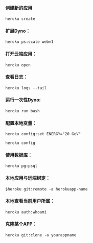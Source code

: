 

#### 创建新的应用

`heroku create`

#### 扩展Dyno：

`heroku ps:scale web=1`

#### 打开云端应用：

`heroku open`

#### 查看日志：

`heroku logs --tail`


#### 运行一次性Dyno:

`heroku run bash`

#### 配置本地变量：

`heroku config:set ENERGY="20 GeV"`

`heroku config`

#### 使用数据库：

`heroku pg:psql`

#### 本地应用与远端绑定：

`$heroku git:remote -a herokuapp-name`

#### 本地查看当前用户所属：

`heroku auth:whoami`

#### 克隆某个APP：

`heroku git:clone -a yourappname`

